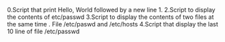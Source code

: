 0.Script that print Hello, World followed by a new line
1.
2.Script to display the contents of etc/passwd
3.Script to display the contents of two files at the same time . File /etc/paswd and /etc/hosts
4.Script that display the last 10 line of file /etc/passwd
